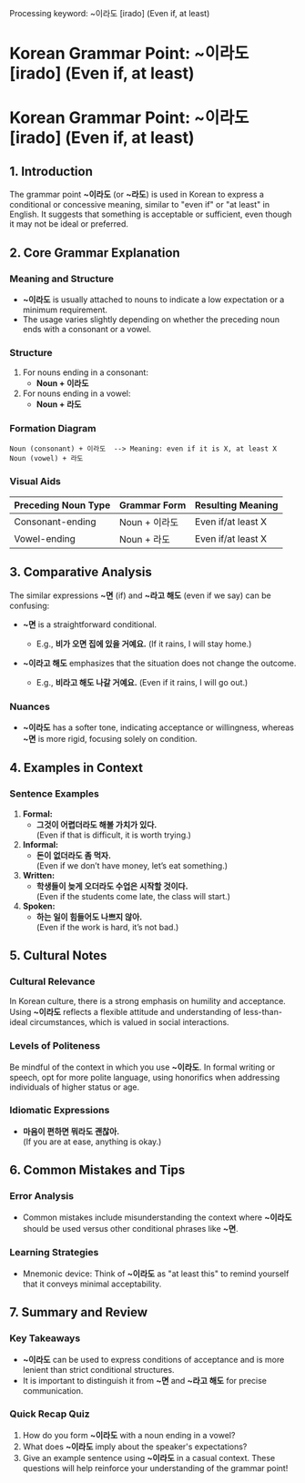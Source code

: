 Processing keyword: ~이라도 [irado] (Even if, at least)
# Korean Grammar Point: ~이라도 [irado] (Even if, at least)
# Korean Grammar Point: ~이라도 [irado] (Even if, at least)
## 1. Introduction
The grammar point **~이라도** (or **~라도**) is used in Korean to express a conditional or concessive meaning, similar to "even if" or "at least" in English. It suggests that something is acceptable or sufficient, even though it may not be ideal or preferred.
## 2. Core Grammar Explanation
### Meaning and Structure
- **~이라도** is usually attached to nouns to indicate a low expectation or a minimum requirement.
- The usage varies slightly depending on whether the preceding noun ends with a consonant or a vowel.
### Structure
1. For nouns ending in a consonant: 
   - **Noun + 이라도**
2. For nouns ending in a vowel:
   - **Noun + 라도**
### Formation Diagram
```
Noun (consonant) + 이라도  --> Meaning: even if it is X, at least X
Noun (vowel) + 라도
```
### Visual Aids
| Preceding Noun Type | Grammar Form   | Resulting Meaning                  |
|---------------------|----------------|------------------------------------|
| Consonant-ending    | Noun + 이라도  | Even if/at least X                |
| Vowel-ending        | Noun + 라도    | Even if/at least X                |
## 3. Comparative Analysis
The similar expressions **~면** (if) and **~라고 해도** (even if we say) can be confusing:
- **~면** is a straightforward conditional.
  - E.g., **비가 오면 집에 있을 거예요.** (If it rains, I will stay home.)
  
- **~이라고 해도** emphasizes that the situation does not change the outcome.
  - E.g., **비라고 해도 나갈 거예요.** (Even if it rains, I will go out.)
  
### Nuances
- **~이라도** has a softer tone, indicating acceptance or willingness, whereas **~면** is more rigid, focusing solely on condition.
## 4. Examples in Context
### Sentence Examples
1. **Formal:**
   - **그것이 어렵더라도 해볼 가치가 있다.**  
     (Even if that is difficult, it is worth trying.)
2. **Informal:**
   - **돈이 없더라도 좀 먹자.**  
     (Even if we don’t have money, let’s eat something.)
3. **Written:**
   - **학생들이 늦게 오더라도 수업은 시작할 것이다.**  
     (Even if the students come late, the class will start.)
4. **Spoken:**
   - **하는 일이 힘들어도 나쁘지 않아.**  
     (Even if the work is hard, it’s not bad.)
## 5. Cultural Notes
### Cultural Relevance
In Korean culture, there is a strong emphasis on humility and acceptance. Using **~이라도** reflects a flexible attitude and understanding of less-than-ideal circumstances, which is valued in social interactions.
### Levels of Politeness
Be mindful of the context in which you use **~이라도**. In formal writing or speech, opt for more polite language, using honorifics when addressing individuals of higher status or age.
### Idiomatic Expressions
- **마음이 편하면 뭐라도 괜찮아.**  
  (If you are at ease, anything is okay.)
## 6. Common Mistakes and Tips
### Error Analysis
- Common mistakes include misunderstanding the context where **~이라도** should be used versus other conditional phrases like **~면**.
  
### Learning Strategies
- Mnemonic device: Think of **~이라도** as "at least this" to remind yourself that it conveys minimal acceptability.
## 7. Summary and Review
### Key Takeaways
- **~이라도** can be used to express conditions of acceptance and is more lenient than strict conditional structures.
- It is important to distinguish it from **~면** and **~라고 해도** for precise communication.
### Quick Recap Quiz
1. How do you form **~이라도** with a noun ending in a vowel?
2. What does **~이라도** imply about the speaker's expectations?
3. Give an example sentence using **~이라도** in a casual context.
These questions will help reinforce your understanding of the grammar point!
